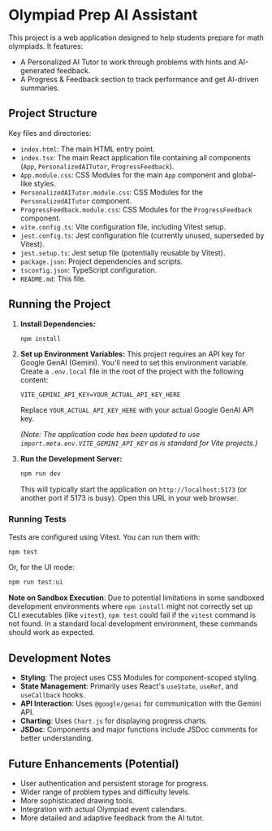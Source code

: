 # Olympiad Prep AI Assistant

This project is a web application designed to help students prepare for math olympiads. It features:
*   A Personalized AI Tutor to work through problems with hints and AI-generated feedback.
*   A Progress & Feedback section to track performance and get AI-driven summaries.

## Project Structure

Key files and directories:

*   `index.html`: The main HTML entry point.
*   `index.tsx`: The main React application file containing all components (`App`, `PersonalizedAITutor`, `ProgressFeedback`).
*   `App.module.css`: CSS Modules for the main `App` component and global-like styles.
*   `PersonalizedAITutor.module.css`: CSS Modules for the `PersonalizedAITutor` component.
*   `ProgressFeedback.module.css`: CSS Modules for the `ProgressFeedback` component.
*   `vite.config.ts`: Vite configuration file, including Vitest setup.
*   `jest.config.ts`: Jest configuration file (currently unused, superseded by Vitest).
*   `jest.setup.ts`: Jest setup file (potentially reusable by Vitest).
*   `package.json`: Project dependencies and scripts.
*   `tsconfig.json`: TypeScript configuration.
*   `README.md`: This file.

## Running the Project

1.  **Install Dependencies:**
    ```bash
    npm install
    ```
2.  **Set up Environment Variables:**
    This project requires an API key for Google GenAI (Gemini). You'll need to set this environment variable. Create a `.env.local` file in the root of the project with the following content:

    ```env
    VITE_GEMINI_API_KEY=YOUR_ACTUAL_API_KEY_HERE
    ```
    Replace `YOUR_ACTUAL_API_KEY_HERE` with your actual Google GenAI API key.

    *(Note: The application code has been updated to use `import.meta.env.VITE_GEMINI_API_KEY` as is standard for Vite projects.)*

3.  **Run the Development Server:**
    ```bash
    npm run dev
    ```
    This will typically start the application on `http://localhost:5173` (or another port if 5173 is busy). Open this URL in your web browser.

### Running Tests

Tests are configured using Vitest. You can run them with:
```bash
npm test
```
Or, for the UI mode:
```bash
npm run test:ui
```

**Note on Sandbox Execution**: Due to potential limitations in some sandboxed development environments where `npm install` might not correctly set up CLI executables (like `vitest`), `npm test` could fail if the `vitest` command is not found. In a standard local development environment, these commands should work as expected.

## Development Notes

*   **Styling**: The project uses CSS Modules for component-scoped styling.
*   **State Management**: Primarily uses React's `useState`, `useRef`, and `useCallback` hooks.
*   **API Interaction**: Uses `@google/genai` for communication with the Gemini API.
*   **Charting**: Uses `Chart.js` for displaying progress charts.
*   **JSDoc**: Components and major functions include JSDoc comments for better understanding.

## Future Enhancements (Potential)
*   User authentication and persistent storage for progress.
*   Wider range of problem types and difficulty levels.
*   More sophisticated drawing tools.
*   Integration with actual Olympiad event calendars.
*   More detailed and adaptive feedback from the AI tutor.
